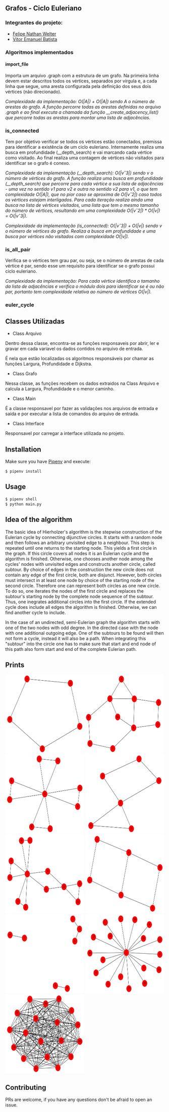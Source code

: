 ## Grafos - Ciclo Euleriano

### Integrantes do projeto:

* [Felipe Nathan Welter](https://github.com/felipenwelter)
* [Vitor Emanuel Batista](https://github.com/vitorebatista)

### Algoritmos implementados

#### import_file

Importa um arquivo .graph com a estrutura de um grafo. Na primeira linha devem estar descritos todos os vértices, separados por vírgula e, a cada linha que segue, uma aresta configurada pela definição dos seus dois vértices (não direcionado).

*Complexidade da implementação: O(|A|) + O(|A|) sendo A o número de arestas do grafo. A função percorre todas as arestas definidas no arquivo .graph e ao final executa a chamada da função __create_adjacency_list() que percorre todas as arestas para montar uma lista de adjacências.*

### is_connected

Tem por objetivo verificar se todos os vértices estão conectados, premissa para identificar a existência de um ciclo euleriano. Internamente realiza uma busca em profundidade (__depth_search) e vai marcando cada vértice como visitado. Ao final realiza uma contagem de vértices não visitados para identificar se o grafo é conexo.

*Complexidade da implementação (__depth_search): O(|vˆ3|) sendo v o número de vértices do grafo. A função realiza uma busca em profundidade (__depth_search) que percorre para cada vértice a sua lista de adjacências - uma vez no sentido v1 para v2 e outra no sentido v2 para v1, o que tem complexidade O(|A|), que no pior caso se aproxima de O(|vˆ2|) caso todos os vértices estejam interligados. Para cada iteração realiza ainda uma busca na lista de vértices visitados, uma lista que tem o mesmo tamanho do número de vértices, resultando em uma complexidade O(|vˆ2|) * O(|v|) = O(|vˆ3|).*

*Complexidade da implementação (is_connected): O(|vˆ3|) + O(|v|) sendo v o número de vértices do grafo. Realiza a busca em profundidade e uma busca por vértices não visitados com complexidade O(|v|).*

### is_all_pair

Verifica se o vértices tem grau par, ou seja, se o número de arestas de cada vértice é par, sendo esse um requisito para identificar se o grafo possui ciclo euleriano.

*Complexidade da implementação: Para cada vértice identifica o tamanho da lista de adjacências e verifica o módulo dois para identificar se é ou não par, portanto tem complexidade relativa ao número de vértices O(|v|).*

### euler_cycle




## Classes Utilizadas

* Class Arquivo

Dentro dessa classe, encontra-se as funções responsaveis por abrir, ler e gravar em cada variavel os dados contidos no arquivo de entrada.

É nela que estão localizadas os algoritmos responsáveis por chamar as funções Largura, Profundidade e Dijkstra. 

* Class Grafo

Nessa classe, as funções recebem os dados extraidos na Class Arquivo e calcula a Largura, Profundidade e o menor caminho. 

* Class Main

É a classe responsavel por fazer as validações nos arquivos de entrada e saída e por executar a lista de comandos do arquivo de entrada.

* Class Interface

Responsavel por carregar a interface utilizada no projeto.








## Installation
Make sure you have [Pipenv](https://github.com/pypa/pipenv#installation) and execute:
```shell
$ pipenv install 
```

## Usage

```shell
$ pipenv shell
$ python main.py
```

## Idea of the algorithm
The basic idea of Hierholzer's algorithm is the stepwise construction of the Eulerian cycle by connecting dijunctive circles. It starts with a random node and then follows an arbitrary unvisited edge to a neighbour. This step is repeated until one returns to the starting node. This yields a first circle in the graph. If this circle covers all nodes it is an Eulerian cycle and the algorithm is finished. Otherwise, one chooses another node among the cycles' nodes with unvisited edges and constructs another circle, called subtour. By choice of edges in the construction the new circle does not contain any edge of the first circle, both are disjunct. However, both circles must intersect in at least one node by choice of the starting node of the second circle. Therefore one can represent both circles as one new circle. To do so, one iterates the nodes of the first circle and replaces the subtour's starting node by the complete node sequence of the subtour. Thus, one inegrates additional circles into the first circle. If the extended cycle does include all edges the algorithm is finished. Otherwise, we can find another cycle to include.

In the case of an undirected, semi-Eulerian graph the algorithm starts with one of the two nodes with odd degree. In the directed case with the node with one additional outgoing edge. One of the subtours to be found will then not form a cycle, instead it will also be a path. When integrating this "subtour" into the circle one has to make sure that start and end node of this path also form start and end of the complete Eulerian path.

## Prints

<img src="./data/1.png" width="250" height="250"><img src="./data/2.png" width="250" height="250">
<img src="./data/3.png" width="250" height="250">
<img src="./data/4.png" width="250" height="250">
<img src="./data/5.png" width="250" height="250">
<img src="./data/6.png" width="250" height="250">
<img src="./data/7.png" width="250" height="250">
<img src="./data/8.png" width="250" height="250">
<img src="./data/9.png" width="250" height="250">

## Contributing
PRs are welcome, if you have any questions don't be afraid to open an issue.
